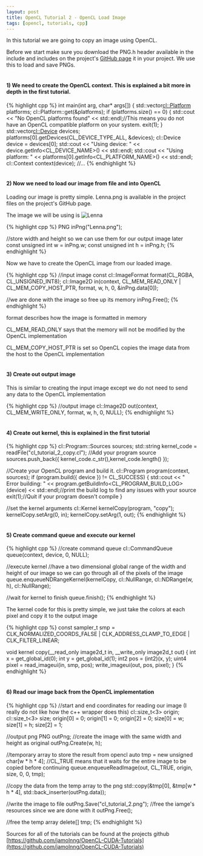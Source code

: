 ```yaml
---
layout: post
title: OpenCL Tutorial 2 - OpenCL Load Image
tags: [opencl, tutorials, cpp]
---
```


In this tutorial we are going to copy an image using OpenCL.

Before we start make sure you download the PNG.h header available in the include and includes on the project's [GitHub page](https://github.com/jamolnng/OpenCL-CUDA-Tutorials) it in your project. We use this to load and save PNGs.
<br/><br/>
<h4>1) We need to create the OpenCL context. This is explained a bit more in depth in the first tutorial.</h4>

{% highlight cpp %}
int main(int arg, char* args[])
{
	std::vector<cl::Platform> platforms;
	cl::Platform::get(&platforms);
	if (platforms.size() == 0)
	{
		std::cout << "No OpenCL platforms found" << std::endl;//This means you do not have an OpenCL compatible platform on your system.
		exit(1);
	}
	std::vector<cl::Device> devices;
	platforms[0].getDevices(CL_DEVICE_TYPE_ALL, &devices);
	cl::Device device = devices[0];
	std::cout << "Using device: " << device.getInfo<CL_DEVICE_NAME>() << std::endl;
	std::cout << "Using platform: " << platforms[0].getInfo<CL_PLATFORM_NAME>() << std::endl;
	cl::Context context(device);
	//...
{% endhighlight %}
<br/><br/>
<h4>2) Now we need to load our image from file and into OpenCL</h4>

Loading our image is pretty simple. Lenna.png is available in the project files on the project's GitHub page.

The image we will be using is
![Lenna](https://raw.githubusercontent.com/jamolnng/OpenCL-CUDA-Tutorials/master/OpenCL/Tutorial%202%20-%20OpenCL%20load%20image/Lenna.png)

{% highlight cpp %}
PNG inPng("Lenna.png");

//store width and height so we can use them for our output image later
const unsigned int w = inPng.w;
const unsigned int h = inPng.h;
{% endhighlight %}

Now we have to create the OpenCL image from our loaded image.

{% highlight cpp %}
//input image
const cl::ImageFormat format(CL_RGBA, CL_UNSIGNED_INT8);
cl::Image2D in(context, CL_MEM_READ_ONLY | CL_MEM_COPY_HOST_PTR, format, w, h, 0, &inPng.data[0]);

//we are done with the image so free up its memory
inPng.Free();
{% endhighlight %}

format describes how the image is formatted in memory

CL_MEM_READ_ONLY says that the memory will not be modified by the OpenCL implementation

CL_MEM_COPY_HOST_PTR is set so OpenCL copies the image data from the host to the OpenCL implementation
<br/><br/>
<h4>3) Create out output image</h4>

This is similar to creating the input image except we do not need to send any data to the OpenCL implementation

{% highlight cpp %}
//output image
cl::Image2D out(context, CL_MEM_WRITE_ONLY, format, w, h, 0, NULL);
{% endhighlight %}
<br/><br/>
<h4>4) Create out kernel, this is explained in the first tutorial</h4>

{% highlight cpp %}
cl::Program::Sources sources;
std::string kernel_code = readFile("cl_tutorial_2_copy.cl");
//Add your program source
sources.push_back({ kernel_code.c_str(),kernel_code.length() });

//Create your OpenCL program and build it.
cl::Program program(context, sources);
if (program.build({ device }) != CL_SUCCESS)
{
	std::cout << " Error building: " << program.getBuildInfo<CL_PROGRAM_BUILD_LOG>(device) << std::endl;//print the build log to find any issues with your source
	exit(1);//Quit if your program doesn't compile
}

//set the kernel arguments
cl::Kernel kernelCopy(program, "copy");
kernelCopy.setArg(0, in);
kernelCopy.setArg(1, out);
{% endhighlight %}
<br/><br/>
<h4>5) Create command queue and execute our kernel</h4>

{% highlight cpp %}
//create command queue
cl::CommandQueue queue(context, device, 0, NULL);

//execute kernel
//have a two dimensional global range of the width and height of our image so we can go through all of the pixels of the image
queue.enqueueNDRangeKernel(kernelCopy, cl::NullRange, cl::NDRange(w, h), cl::NullRange);

//wait for kernel to finish
queue.finish();
{% endhighlight %}

The kernel code for this is pretty simple, we just take the colors at each pixel and copy it to the output image

{% highlight cpp %}
const sampler_t smp = CLK_NORMALIZED_COORDS_FALSE | CLK_ADDRESS_CLAMP_TO_EDGE | CLK_FILTER_LINEAR;

void kernel copy(__read_only image2d_t in, __write_only image2d_t out)
{
	int x = get_global_id(0);
	int y = get_global_id(1);
	int2 pos = (int2)(x, y);
	uint4 pixel = read_imageui(in, smp, pos);
	write_imageui(out, pos, pixel);
}
{% endhighlight %}
<br/><br/>
<h4>6) Read our image back from the OpenCL implementation</h4>

{% highlight cpp %}
//start and end coordinates for reading our image (I really do not like how the c++ wrapper does this)
cl::size_t<3> origin;
cl::size_t<3> size;
origin[0] = 0;
origin[1] = 0;
origin[2] = 0;
size[0] = w;
size[1] = h;
size[2] = 1;

//output png
PNG outPng;
//create the image with the same width and height as original
outPng.Create(w, h);

//temporary array to store the result from opencl
auto tmp = new unsigned char[w * h * 4];
//CL_TRUE means that it waits for the entire image to be copied before continuing
queue.enqueueReadImage(out, CL_TRUE, origin, size, 0, 0, tmp);

//copy the data from the temp array to the png
std::copy(&tmp[0], &tmp[w * h * 4], std::back_inserter(outPng.data));

//write the image to file
outPng.Save("cl_tutorial_2.png");
//free the iamge's resources since we are done with it
outPng.Free();

//free the temp array
delete[] tmp;
{% endhighlight %}

Sources for all of the tutorials can be found at the projects github [https://github.com/jamolnng/OpenCL-CUDA-Tutorials](https://github.com/jamolnng/OpenCL-CUDA-Tutorials)